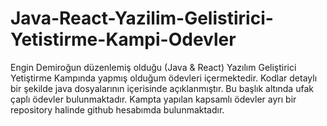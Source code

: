 # Java-React-Yazilim-Gelistirici-Yetistirme-Kampi-Odevler
Engin Demiroğun düzenlemiş olduğu (Java &amp; React) Yazılım Geliştirici Yetiştirme Kampında yapmış olduğum ödevleri içermektedir. Kodlar detaylı bir şekilde java dosyalarının içerisinde açıklanmıştır. Bu başlık altında ufak çaplı ödevler bulunmaktadır. Kampta yapılan kapsamlı ödevler ayrı bir repository halinde github hesabımda bulunmaktadır.
